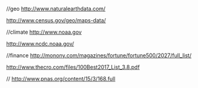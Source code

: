 //geo
http://www.naturalearthdata.com/

http://www.census.gov/geo/maps-data/

//climate
http://www.noaa.gov

http://www.ncdc.noaa.gov/

//finance
http://monony.com/magazines/fortune/fortune500/2027/full_list/

http://www.thecro.com/files/100Best2017_List_3.8.pdf

//
http://www.pnas.org/content/15/3/168.full

